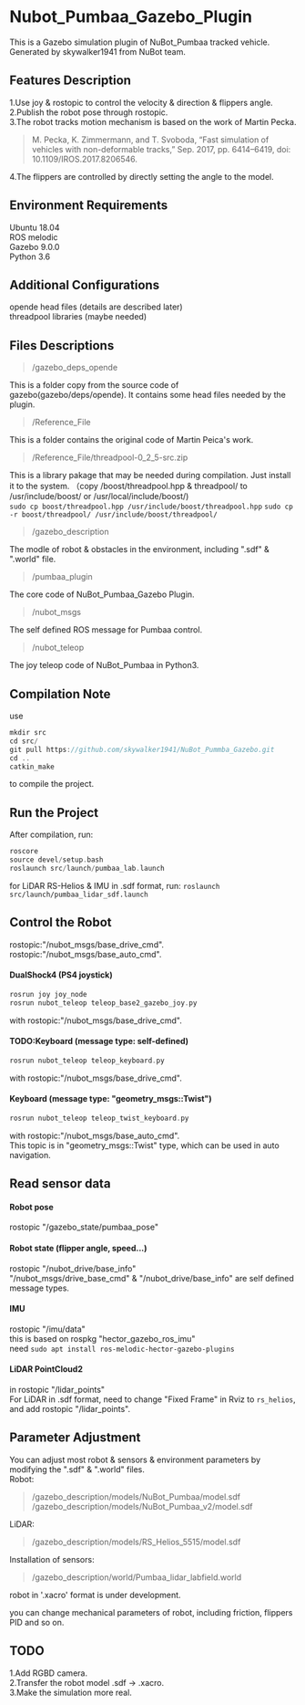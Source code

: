 # Nubot_Pumbaa_Gazebo_Plugin
This is a Gazebo simulation plugin of NuBot_Pumbaa tracked vehicle.  
Generated by skywalker1941 from NuBot team.  

## Features Description
1.Use joy & rostopic to control the velocity & direction & flippers angle.  
2.Publish the robot pose through rostopic.  
3.The robot tracks motion mechanism is based on the work of Martin Pecka.  

>M. Pecka, K. Zimmermann, and T. Svoboda, “Fast simulation of vehicles with non-deformable tracks,” Sep. 2017, pp. 6414–6419, doi: 10.1109/IROS.2017.8206546.

4.The flippers are controlled by directly setting the angle to the model.  

## Environment Requirements
Ubuntu 18.04  
ROS melodic  
Gazebo 9.0.0  
Python 3.6  

## Additional Configurations
opende head files (details are described later)  
threadpool libraries (maybe needed)  

## Files Descriptions

>/gazebo_deps_opende  

This is a folder copy from the source code of gazebo(gazebo/deps/opende). It contains some head files needed by the plugin.  

>/Reference_File

This is a folder contains the original code of Martin Peica's work.  

>/Reference_File/threadpool-0_2_5-src.zip

This is a library pakage that may be needed during compilation. Just install it to the system. 
（copy /boost/threadpool.hpp & threadpool/ to /usr/include/boost/ or /usr/local/include/boost/)  
`sudo cp boost/threadpool.hpp /usr/include/boost/threadpool.hpp`
`sudo cp -r boost/threadpool/ /usr/include/boost/threadpool/`

>/gazebo_description

The modle of robot & obstacles in the environment, including ".sdf" & ".world" file.  

>/pumbaa_plugin

The core code of NuBot_Pumbaa_Gazebo Plugin.  

>/nubot_msgs

The self defined ROS message for Pumbaa control.  

>/nubot_teleop

The joy teleop code of NuBot_Pumbaa in Python3.

## Compilation Note

use  
```c++
mkdir src
cd src/
git pull https://github.com/skywalker1941/NuBot_Pummba_Gazebo.git
cd ..
catkin_make
```
to compile the project.  

## Run the Project
After compilation, run:  
```c++
roscore
source devel/setup.bash
roslaunch src/launch/pumbaa_lab.launch
```
for LiDAR RS-Helios & IMU in .sdf format, run:
`roslaunch src/launch/pumbaa_lidar_sdf.launch`

## Control the Robot
rostopic:"/nubot_msgs/base_drive_cmd".  
rostopic:"/nubot_msgs/base_auto_cmd".  
#### DualShock4 (PS4 joystick)
```c++
rosrun joy joy_node
rosrun nubot_teleop teleop_base2_gazebo_joy.py
```
with rostopic:"/nubot_msgs/base_drive_cmd".  
#### TODO:Keyboard (message type: self-defined)  
```c++
rosrun nubot_teleop teleop_keyboard.py
```
with rostopic:"/nubot_msgs/base_drive_cmd".  
#### Keyboard (message type: "geometry_msgs::Twist")  
```c++
rosrun nubot_teleop teleop_twist_keyboard.py
```
with rostopic:"/nubot_msgs/base_auto_cmd".  
This topic is in "geometry_msgs::Twist" type, which can be used in auto navigation.  

## Read sensor data
#### Robot pose
rostopic "/gazebo_state/pumbaa_pose"  
#### Robot state (flipper angle, speed...)
rostopic "/nubot_drive/base_info"  
"/nubot_msgs/drive_base_cmd" & "/nubot_drive/base_info" are self defined message types.  
#### IMU
rostopic "/imu/data"  
this is based on rospkg "hector_gazebo_ros_imu"  
need `sudo apt install ros-melodic-hector-gazebo-plugins`  

#### LiDAR PointCloud2 
in rostopic "/lidar_points"  
For LiDAR in .sdf format, need to change "Fixed Frame" in Rviz to `rs_helios`, and add rostopic "/lidar_points".  


## Parameter Adjustment
You can adjust most robot & sensors & environment parameters by modifying the ".sdf" & ".world" files.  
Robot:  

>/gazebo_description/models/NuBot_Pumbaa/model.sdf
>/gazebo_description/models/NuBot_Pumbaa_v2/model.sdf

LiDAR:
>/gazebo_description/models/RS_Helios_5515/model.sdf

Installation of sensors:
>/gazebo_description/world/Pumbaa_lidar_labfield.world

robot in '.xacro' format is under development.

you can change mechanical parameters of robot, including friction, flippers PID and so on.  

## TODO
1.Add RGBD camera.  
2.Transfer the robot model .sdf -> .xacro.  
3.Make the simulation more real.  
